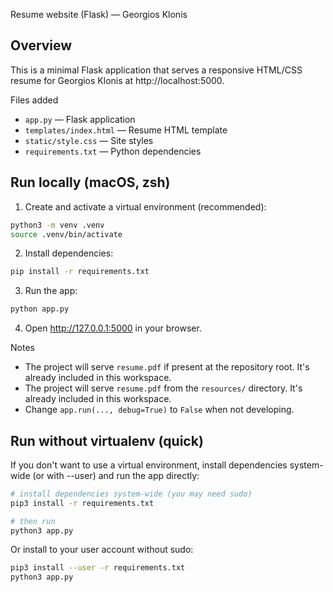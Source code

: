 Resume website (Flask) — Georgios Klonis

Overview
--------
This is a minimal Flask application that serves a responsive HTML/CSS resume for Georgios Klonis at http://localhost:5000.

Files added
- `app.py` — Flask application
- `templates/index.html` — Resume HTML template
- `static/style.css` — Site styles
- `requirements.txt` — Python dependencies

Run locally (macOS, zsh)
------------------------
1. Create and activate a virtual environment (recommended):

```bash
python3 -m venv .venv
source .venv/bin/activate
```

2. Install dependencies:

```bash
pip install -r requirements.txt
```

3. Run the app:

```bash
python app.py
```

4. Open http://127.0.0.1:5000 in your browser.

Notes
- The project will serve `resume.pdf` if present at the repository root. It's already included in this workspace.
 - The project will serve `resume.pdf` from the `resources/` directory. It's already included in this workspace.
- Change `app.run(..., debug=True)` to `False` when not developing.

Run without virtualenv (quick)
------------------------------
If you don't want to use a virtual environment, install dependencies system-wide (or with --user) and run the app directly:

```bash
# install dependencies system-wide (you may need sudo)
pip3 install -r requirements.txt

# then run
python3 app.py
```

Or install to your user account without sudo:

```bash
pip3 install --user -r requirements.txt
python3 app.py
```
